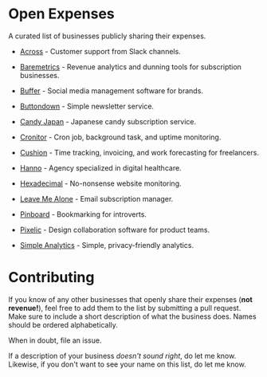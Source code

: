 # Open Expenses

A curated list of businesses publicly sharing their expenses.

* [Across](https://acrossapp.com/blog/how-a-2-person-startup-already-uses-28-other-tools) - Customer support from Slack channels.

* [Baremetrics](https://twitter.com/Shpigford/status/1070017669888425984) - Revenue analytics and dunning tools for subscription businesses.

* [Buffer](https://open.buffer.com/transparent-pricing-buffer/) - Social media management software for brands.

* [Buttondown](https://buttondown.email/running-costs) - Simple newsletter service.

* [Candy Japan](https://www.candyjapan.com/behind-the-scenes/running-costs-for-candy-japan) - Japanese candy subscription service.

* [Cronitor](https://blog.cronitor.io/the-aws-spend-of-a-saas-side-business-30bd5dbd91b) - Cron job, background task, and uptime monitoring.

* [Cushion](https://cushionapp.com/running-costs) - Time tracking, invoicing, and work forecasting for freelancers.

* [Hanno](https://hanno.co/blog/investing-in-tools-no-brainer/) - Agency specialized in digital healthcare.

* [Hexadecimal](https://tryhexadecimal.com/running-costs) - No-nonsense website monitoring.

* [Leave Me Alone](https://leavemealone.app/open/) - Email subscription manager.

* [Pinboard](https://twitter.com/Pinboard/status/494238943894700032) - Bookmarking for introverts.

* [Pixelic](https://blog.pixelic.io/startup-tool-stack/) - Design collaboration software for product teams.

* [Simple Analytics](https://simpleanalytics.com/open) - Simple, privacy-friendly analytics.

# Contributing

If you know of any other businesses that openly share their expenses (**not revenue!**), feel free to add them to the list by submitting a pull request. Make sure to include a short description of what the business does. Names should be ordered alphabetically.

When in doubt, file an issue.

If a description of your business _doesn't sound right_, do let me know. Likewise, if you don't want to see your name on this list, do let me know.
